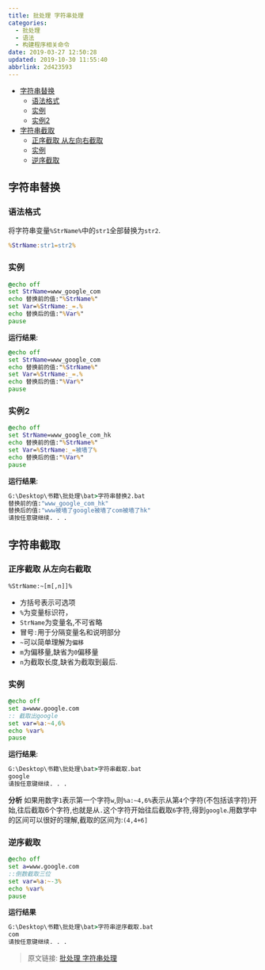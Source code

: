 ```yaml
---
title: 批处理 字符串处理
categories: 
  - 批处理
  - 语法
  - 构建程序相关命令
date: 2019-03-27 12:50:28
updated: 2019-10-30 11:55:40
abbrlink: 2d423593
---
```

- [字符串替换](/blog/html/2d423593/#字符串替换)
    - [语法格式](/blog/html/2d423593/#语法格式)
    - [实例](/blog/html/2d423593/#实例)
    - [实例2](/blog/html/2d423593/#实例2)
- [字符串截取](/blog/html/2d423593/#字符串截取)
    - [正序截取 从左向右截取](/blog/html/2d423593/#正序截取-从左向右截取)
    - [实例](/blog/html/2d423593/#实例)
    - [逆序截取](/blog/html/2d423593/#逆序截取)

<!--more-->
<script src="https://cdn.bootcss.com/jquery/3.4.0/jquery.slim.min.js"></script>
<script>$(document).ready(function () {$(".post-body > ul:nth-child(1)").hide();});</script>

<!--end-->
## 字符串替换  ##
### 语法格式 ###
将字符串变量`%StrName%`中的`str1`全部替换为`str2`. 
```bat
%StrName:str1=str2%
```
### 实例 ###
```bat
@echo off
set StrName=www_google_com
echo 替换前的值:"%StrName%"
set Var=%StrName:_=.%
echo 替换后的值:"%Var%"
pause
```
**运行结果**:
```cmd
@echo off
set StrName=www_google_com
echo 替换前的值:"%StrName%"
set Var=%StrName:_=.%
echo 替换后的值:"%Var%"
pause
```
### 实例2 ###
```cmd
@echo off
set StrName=www_google_com_hk
echo 替换前的值:"%StrName%"
set Var=%StrName:_=被墙了%
echo 替换后的值:"%Var%"
pause
```
**运行结果**:
```cmd
G:\Desktop\书籍\批处理\bat>字符串替换2.bat
替换前的值:"www_google_com_hk"
替换后的值:"www被墙了google被墙了com被墙了hk"
请按任意键继续. . .
```
## 字符串截取 ##
### 正序截取 从左向右截取 ###
```bat
%StrName:~[m[,n]]%
```
- 方括号表示可选项
- `%`为变量标识符，
- `StrName`为变量名,不可省略
- 冒号`:`用于分隔变量名和说明部分
- `~`可以简单理解为`偏移`
- `m`为偏移量,缺省为`0`偏移量
- `n`为截取长度,缺省为截取到最后.

### 实例 ###
```bat
@echo off 
set a=www.google.com
:: 截取出google
set var=%a:~4,6%
echo %var%
pause
```
**运行结果**:
```cmd
G:\Desktop\书籍\批处理\bat>字符串截取.bat
google
请按任意键继续. . .
```
**分析**
如果用数字`1`表示第一个字符`w`,则`%a:~4,6%`表示从第`4`个字符(不包括该字符)开始,往后截取6个字符,也就是从`.`这个字符开始往后截取`6`字符,得到`google`.用数学中的区间可以很好的理解,截取的区间为:`(4,4+6]`
### 逆序截取 ###
```bat
@echo off 
set a=www.google.com
::倒数截取三位
set var=%a:~-3%
echo %var%
pause
```
**运行结果**
```cmd
G:\Desktop\书籍\批处理\bat>字符串逆序截取.bat
com
请按任意键继续. . .
```
>原文链接: [批处理 字符串处理](https://lanlan2017.github.io/blog/2d423593/)